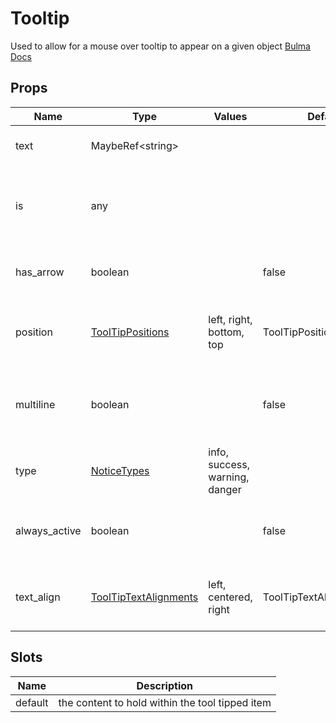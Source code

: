 # Tooltip

Used to allow for a mouse over tooltip to appear on a given object
[Bulma Docs](https://github.com/CreativeBulma/bulma-tooltip/)
## Props

| Name    | Type | Values | Default | Description |
| -------- | ------- | -------- | ------- | ------- |
| text | MaybeRef\<string\> ||  | The content of the tool tip|
| is | any ||  | The element that this component is (div,a...etc)|
| has_arrow | boolean || false | Indicates if the tool tip will have an arrow|
| position | [ToolTipPositions](../enums.md#ToolTipPositions) |left, right, bottom, top| ToolTipPositions.left | Specifies the position that the tool tip will appear|
| multiline | boolean || false | Indicates if the content of the tooltip has multiple lines|
| type | [NoticeTypes](../enums.md#NoticeTypes) |info, success, warning, danger|  | Set the color type of the tool tip|
| always_active | boolean || false | Inidicates if the tool tip should always display|
| text_align | [ToolTipTextAlignments](../enums.md#ToolTipTextAlignments) |left, centered, right| ToolTipTextAlignments.left | Set the alignment of the text in the tool tip|
## Slots

| Name    | Description |
| ------- | ------- |
| default|the content to hold within the tool tipped item|
